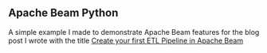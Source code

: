 ## Apache Beam Python
A simple example I made to demonstrate Apache Beam features for the blog post I wrote with the title [Create your first ETL Pipeline in Apache Beam](http://blog.adnansiddiqi.me/create-your-first-etl-pipeline-in-apache-beam/)